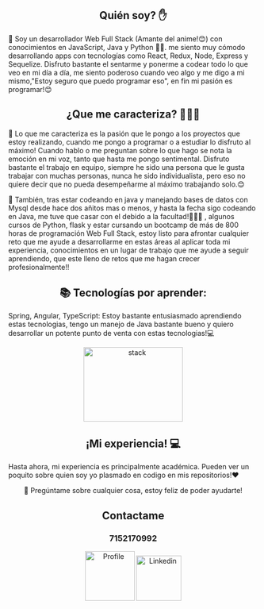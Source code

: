 <h2 align = center >Quién soy? ✋</h2>

📌 Soy un desarrollador Web Full Stack (Amante del anime!😊) con conocimientos en JavaScript, Java y Python 👨‍💻. me siento muy cómodo desarrollando apps con tecnologías como React, Redux, Node, Express y Sequelize. Disfruto bastante el sentarme y ponerme a codear todo lo que veo en mi día a día, me siento poderoso cuando veo algo y me digo a mi mismo,"Estoy seguro que puedo programar eso", en fin mi pasión es programar!😊

<h2 align = center>¿Que me caracteriza? 🤷🏽‍♂️</h2>

📌 Lo que me caracteriza es la pasión que le pongo a los proyectos que estoy realizando, cuando me pongo a programar o a estudiar lo disfruto al máximo! Cuando hablo o me preguntan sobre lo que hago se nota la emoción en mi voz, tanto que hasta me pongo sentimental. Disfruto bastante el trabajo en equipo, siempre he sido una persona que le gusta trabajar con muchas personas, nunca he sido individualista, pero eso no quiere decir que no pueda desempeñarme al máximo trabajando solo.😊

📌 También, tras estar codeando en java y manejando bases de datos con Mysql desde hace dos añitos mas o menos, y hasta la fecha sigo codeando en Java, me tuve que casar con el debido a la facultad!🤷🏽‍♂️ , algunos cursos de Python, flask y estar cursando un bootcamp de más de 800 horas de programación Web Full Stack, estoy listo para afrontar cualquier reto que me ayude a desarrollarme en estas áreas al aplicar toda mi experiencia, conocimientos en un lugar de trabajo que me ayude a seguir aprendiendo, que este lleno de retos que me hagan crecer profesionalmente!!

<h2 align = center>📚 Tecnologías por aprender: </h2>

Spring, Angular, TypeScript: Estoy bastante entusiasmado aprendiendo estas tecnologias,
tengo un manejo de Java bastante bueno y quiero desarrollar un potente punto de venta con estas tecnologias!💻

<div align = center><img height = 150px width = 200px src="https://1.bp.blogspot.com/-7cuJb_EC5Fo/XSSHw25QPyI/AAAAAAAAC14/FLzWCcSH4HgZU0huCJEvZILdlS_YBq5XQCLcBGAs/s1600/java8-spring-boot-trypescript-angular.png" alt="stack"/>
 </div>

<h2 align = center>¡Mi experiencia! 💻</h2>

Hasta ahora, mi experiencia es principalmente académica.
Pueden ver un poquito sobre quien soy yo plasmado en codigo en mis repositorios!❤️

<p align = center>💬 Pregúntame sobre cualquier cosa, estoy feliz de poder ayudarte!</p>

<h2 align = center> Contactame </h2>
<h3 align = center>7152170992</h3>
<div align = center>
   <a href="https://wa.me/qr/EMKOS6VK56SPH1"><img width = "100px" height = "100px" src="http://assets.stickpng.com/images/580b57fcd9996e24bc43c543.png" alt="Profile"></a>
   <a href="https://www.linkedin.com/in/danielserenopd?lipi=urn%3Ali%3Apage%3Ad_flagship3_profile_view_base_contact_details%3BUiGdt0omTvyPm%2BqQGfl%2FDQ%3D%3D"><img width = "91px" height = "91px" src="https://cdn-icons-png.flaticon.com/512/174/174857.png" alt="Linkedin"></a>
</div>

